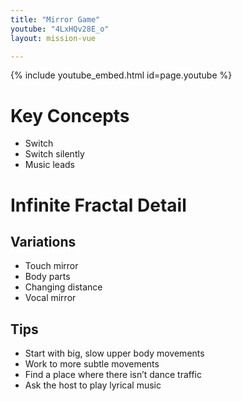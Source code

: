 ```yaml
---
title: "Mirror Game"
youtube: "4LxHQv28E_o"
layout: mission-vue

---
```


{% include youtube_embed.html id=page.youtube %}

# Key Concepts

* Switch
* Switch silently
* Music leads

# Infinite Fractal Detail

## Variations

* Touch mirror
* Body parts
* Changing distance
* Vocal mirror

## Tips

* Start with big, slow upper body movements
* Work to more subtle movements
* Find a place where there isn’t dance traffic
* Ask the host to play lyrical music
